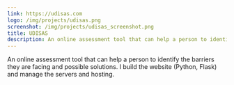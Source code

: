```yaml
---
link: https://udisas.com
logo: /img/projects/udisas.png
screenshot: /img/projects/udisas_screenshot.png
title: UDISAS
description: An online assessment tool that can help a person to identify the barriers they are facing and possible solutions.
---
```


An online assessment tool that can help a person to identify the barriers they are
facing and possible solutions. I build the website (Python, Flask) and manage the
servers and hosting.
